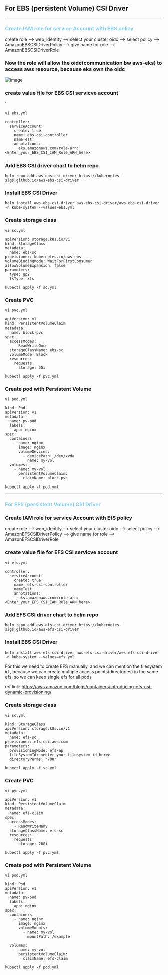 ## For EBS (persistent Volume) CSI Driver 
________________________________________________________________________________________________________________________________________________________________________________________________________________________________________________________________________________________________________________________________________________________________________________________________________________________________________

### <span style="color:skyblue">Create IAM role for service Account with EBS policy</span>

create role -->  web_identity --> select your cluster oidc --> select policy --> AmazonEBSCSIDriverPolicy --> give name for role -->  AmazonEBSCSIDriverRole

### Now the role will allow the oidc(communication bw aws-eks) to access aws resource, because eks own the oidc
![image](https://github.com/baskarvj/persistent_volume_kubernetes/assets/103120325/743668f0-ce7e-4bcd-a79d-f68198377029)

### create value file for EBS CSI servicve account 
`
~~~
vi ebs.yml
~~~
~~~
controller:
  serviceAccount:
    create: true
    name: ebs-csi-controller
    nameTest:
    annotations:
      eks.amazonaws.com/role-arn: <Enter_your_EBS_CSI_IAM_Role_ARN_here>
~~~

### Add EBS CSI driver chart to helm repo
~~~
helm repo add aws-ebs-csi-driver https://kubernetes-sigs.github.io/aws-ebs-csi-driver
~~~

### Install EBS CSI Driver  
~~~
helm install aws-ebs-csi-driver aws-ebs-csi-driver/aws-ebs-csi-driver -n kube-system --values=ebs.yml
~~~

### Create storage class
~~~
vi sc.yml
~~~
~~~
apiVersion: storage.k8s.io/v1
kind: StorageClass
metadata:
  name: ebs-sc
provisioner: kubernetes.io/aws-ebs
volumeBindingMode: WaitForFirstConsumer
allowVolumeExpansion: false
parameters:
  type: gp2
  fsType: xfs
~~~
~~~
kubectl apply -f sc.yml
~~~

### Create PVC 
~~~
vi pvc.yml
~~~
~~~
apiVersion: v1
kind: PersistentVolumeClaim
metadata:
  name: block-pvc
spec:
  accessModes:
    - ReadWriteOnce
  storageClassName: ebs-sc
  volumeMode: Block
  resources:
    requests:
      storage: 5Gi
~~~
~~~
kubectl apply -f pvc.yml
~~~
### Create pod with Persistent Volume
~~~
vi pod.yml
~~~
~~~
kind: Pod
apiVersion: v1
metadata:
  name: pv-pod
  labels:
    app: nginx
spec:
  containers:
    - name: nginx
      image: nginx
      volumeDevices:
        - devicePath: /dev/xvda
          name: my-vol
  volumes:
    - name: my-vol
      persistentVolumeClaim:
        claimName: block-pvc
~~~
~~~
kubectl apply -f pod.yml
~~~

________________________________________________________________________________________________________________________________________________________________________________________________________________________________________________________________________________________________________________________________________________________________________________________________________________________________________


### <span style="color:skyblue">For EFS (persistent Volume) CSI Driver</span>

### Create IAM role for service Account with EfS policy

create role -->  web_identity --> select your cluster oidc --> select policy --> AmazonEFSCSIDriverPolicy --> give name for role -->  AmazonEFSCSIDriverRole



### create value file for EFS CSI servicve account 
~~~
vi efs.yml
~~~
~~~
controller:
  serviceAccount:
    create: true
    name: efs-csi-controller
    nameTest:
    annotations:
      eks.amazonaws.com/role-arn: <Enter_your_EFS_CSI_IAM_Role_ARN_here>
~~~

### Add EFS CSI driver chart to helm repo
~~~
helm repo add aws-efs-csi-driver https://kubernetes-sigs.github.io/aws-efs-csi-driver
~~~

### Install EBS CSI Driver  
~~~
helm install aws-efs-csi-driver aws-efs-csi-driver/aws-efs-csi-driver -n kube-system --values=efs.yml

~~~

For this we need to create EFS manually, and we can mention the filesystem id , because we can create multiple access points(directories) in the same efs, so we can keep single efs for all pods

ref link: https://aws.amazon.com/blogs/containers/introducing-efs-csi-dynamic-provisioning/ 

### Create storage class
~~~
vi sc.yml
~~~
~~~
kind: StorageClass
apiVersion: storage.k8s.io/v1
metadata:
  name: efs-sc
provisioner: efs.csi.aws.com
parameters:
  provisioningMode: efs-ap
  fileSystemId: <enter_your_filesystem_id_here>
  directoryPerms: "700"
~~~
~~~
kubectl apply -f sc.yml
~~~

### Create PVC 
~~~
vi pvc.yml
~~~
~~~
apiVersion: v1
kind: PersistentVolumeClaim
metadata:
  name: efs-claim
spec:
  accessModes:
    - ReadWriteMany
  storageClassName: efs-sc
  resources:
    requests:
      storage: 20Gi
~~~
~~~
kubectl apply -f pvc.yml
~~~
### Create pod with Persistent Volume
~~~
vi pod.yml
~~~
~~~
kind: Pod
apiVersion: v1
metadata:
  name: pv-pod
  labels:
    app: nginx
spec:
  containers:
    - name: nginx
      image: nginx
      volumeMounts:
        - name: my-vol
          mountPath: /example

  volumes:
    - name: my-vol
      persistentVolumeClaim:
        claimName: efs-claim
~~~
~~~
kubectl apply -f pod.yml
~~~


